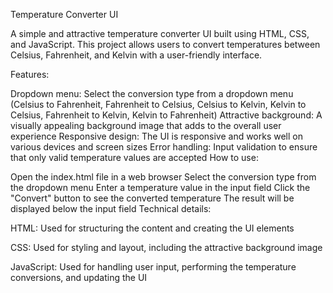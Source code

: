 Temperature Converter UI

A simple and attractive temperature converter UI built using HTML, CSS, and JavaScript. This project allows users to convert temperatures between Celsius, Fahrenheit, and Kelvin with a user-friendly interface.

Features:

Dropdown menu: Select the conversion type from a dropdown menu (Celsius to Fahrenheit, Fahrenheit to Celsius, Celsius to Kelvin, Kelvin to Celsius, Fahrenheit to Kelvin, Kelvin to Fahrenheit)
Attractive background: A visually appealing background image that adds to the overall user experience
Responsive design: The UI is responsive and works well on various devices and screen sizes
Error handling: Input validation to ensure that only valid temperature values are accepted
How to use:

Open the index.html file in a web browser
Select the conversion type from the dropdown menu
Enter a temperature value in the input field
Click the "Convert" button to see the converted temperature
The result will be displayed below the input field
Technical details:

HTML: Used for structuring the content and creating the UI elements

CSS: Used for styling and layout, including the attractive background image

JavaScript: Used for handling user input, performing the temperature conversions, and updating the UI
